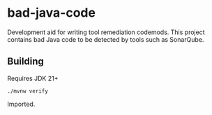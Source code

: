 # bad-java-code

Development aid for writing tool remediation codemods. This project contains bad Java code to be detected by tools such
as SonarQube.

## Building

Requires JDK 21+

```shell
./mvnw verify
```
Imported.
